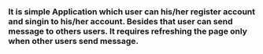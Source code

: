### It is simple Application which user can his/her register account and singin to his/her account. Besides that user can send message to others users. It requires refreshing the page  only when other users send message.